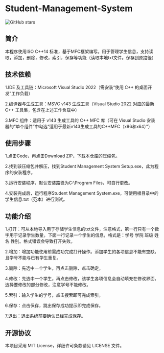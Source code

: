 # Student-Management-System
![GitHub stars](https://img.shields.io/github/stars/Xu-guangyun/Student-Management-System) 

## 简介

本程序使用ISO C++14 标准，基于MFC框架编写。用于管理学生信息，支持读取，添加，删除，修改，索引，保存等功能（读取本地txt文件，保存到原路径）

## 技术依赖

1.IDE 及工具链：Microsoft Visual Studio 2022（需安装“使用 C++ 的桌面开发”工作负载）

2.编译器与生成工具：MSVC v143 生成工具（Visual Studio 2022 对应的最新 C++ 工具集，包含在上述工作负载中）

3.MFC 组件：适用于 v143 生成工具的 C++ MFC 库（可在 Visual Studio 安装器的“单个组件”中勾选“适用于最新v143生成工具的C++MFC（x86和x64）”）

## 使用步骤

1.点击Code，再点击Download ZIP，下载本仓库的压缩包。

2.找到该压缩包并解压，找到Student Management System Setup.exe，此为程序的安装程序。

3.运行安装程序，默认安装路径为C:\Program Files，可自行更改。

4.安装完成后，运行程序Student Management System.exe，可使用根目录中的 学生信息.txt（范本）进行测试。

## 功能介绍

1.打开：可从本地导入用于存储学生信息的txt文件，注意格式，第一行只有一个数字用于记录学生数量，下面一行记录一个学生的信息，格式是：学号 学院 班级 姓名 性别。格式错误会导致打开失败。

2.增加：增加功能使用前需成功完成打开操作。添加学生的各项信息不能有空缺，且学号不能与已有学生重复。

3.删除：先选中一个学生，再点击删除，点击确定。

4.修改：先选中一个学生，再点击修改，该学生各项信息会自动填充在修改界面，选择要修改的部分修改，注意学号不能修改。

5.索引：输入学生的学号，点击搜索即可完成索引。

6.保存：点击保存，跳出保存成功提示即完成保存。

7.退出：退出系统前要确认已经完成保存。

## 开源协议

本项目采用 MIT License，详细许可条款请见 LICENSE 文件。
